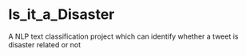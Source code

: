 # Is_it_a_Disaster
A NLP text classification project which can identify whether a tweet is disaster related or not
